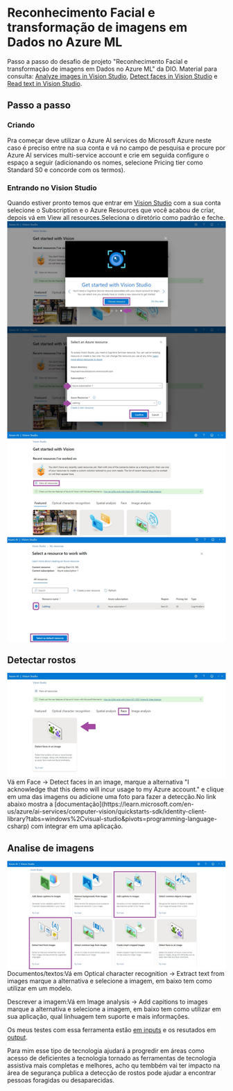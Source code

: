 # Reconhecimento Facial e transformação de imagens em Dados no Azure ML
Passo a passo do desafio de projeto "Reconhecimento Facial e transformação de imagens em Dados no Azure ML" da DIO. Material para consulta: [Analyze images in Vision Studio](https://microsoftlearning.github.io/mslearn-ai-fundamentals/Instructions/Labs/03-image-analysis.html), [Detect faces in Vision Studio](https://microsoftlearning.github.io/mslearn-ai-fundamentals/Instructions/Labs/04-face.html) e [Read text in Vision Studio](https://microsoftlearning.github.io/mslearn-ai-fundamentals/Instructions/Labs/05-ocr.html).
## Passo a passo
### Criando
Pra começar deve utilizar o Azure AI services do Microsoft Azure neste caso é preciso entre na sua conta e vá no campo de pesquisa e procure por Azure AI services multi-service account e crie em seguida configure o espaço a seguir (adicionando os nomes, selecione Pricing tier como Standard S0 e concorde com os termos).
### Entrando no Vision Studio
Quando estiver pronto temos que entrar em [Vision Studio](https://portal.vision.cognitive.azure.com/) com a sua conta selecione o Subscription e o Azure Resources que você acabou de criar, depois vá em View all resources.Seleciona o diretório como padrão e feche.
<img align="center" src="https://github.com/ThaynaL/Microsoft-Azure-AI-Fundamentals/blob/main/Reconhecimento-Facial/img/img1.jpg"/>
<img align="center" src="https://github.com/ThaynaL/Microsoft-Azure-AI-Fundamentals/blob/main/Reconhecimento-Facial/img/img2.jpg"/>
<img align="center" src="https://github.com/ThaynaL/Microsoft-Azure-AI-Fundamentals/blob/main/Reconhecimento-Facial/img/img3.jpg"/>
<img align="center" src="https://github.com/ThaynaL/Microsoft-Azure-AI-Fundamentals/blob/main/Reconhecimento-Facial/img/img4.jpg"/>

## Detectar rostos
<img align="center" src="https://github.com/ThaynaL/Microsoft-Azure-AI-Fundamentals/blob/main/Reconhecimento-Facial/img/img5.jpg"/>
Vá em Face -> Detect faces in an image, marque a alternativa "I acknowledge that this demo will incur usage to my Azure account." e clique em uma das imagens ou adicione uma foto para fazer a detecção.No link abaixo mostra a [documentação](https://learn.microsoft.com/en-us/azure/ai-services/computer-vision/quickstarts-sdk/identity-client-library?tabs=windows%2Cvisual-studio&pivots=programming-language-csharp) com integrar em uma aplicação.

## Analise de imagens
<img align="center" src="https://github.com/ThaynaL/Microsoft-Azure-AI-Fundamentals/blob/main/Reconhecimento-Facial/img/img6.jpg"/>
Documentos/textos:Vá em Optical character recognition -> Extract text from images marque a alternativa e selecione a imagem, em baixo tem como utilizar em um modelo.

Descrever a imagem:Vá em Image analysis -> Add capitions to images marque a alternativa e selecione a imagem, em baixo tem como utilizar em sua aplicação, qual linhuagem tem suporte e mais informações.
 
Os meus testes com essa ferramenta estão [em inputs]() e os resutados em [output]().

Para mim esse tipo de tecnologia ajudará a progredir em áreas como acesso de deficientes a tecnologia tornado as ferramentas de tecnologia assistiva mais completas e melhores, acho qu tembbém vai ter impacto na área de segurança publica a detecção de rostos pode ajudar a encontrar pessoas foragidas ou desaparecidas.